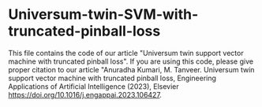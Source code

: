 # Universum-twin-SVM-with-truncated-pinball-loss

This file contains the code of our article "Universum twin support vector machine with truncated pinball loss". If you are using this code, please give proper citation to our article  "Anuradha Kumari, M. Tanveer. Universum twin support vector machine with truncated pinball loss, Engineering Applications of Artificial Intelligence (2023), Elsevier https://doi.org/10.1016/j.engappai.2023.106427.
